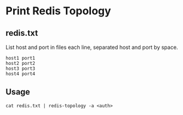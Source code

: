 # Print Redis Topology

## redis.txt

List host and port in files each line, separated host and port by space.

```
host1 port1
host2 port2
host3 port3
host4 port4
```

## Usage

```
cat redis.txt | redis-topology -a <auth>
```
